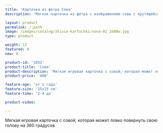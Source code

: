 ```yaml
---
title: 'Карточка из фетра Сова'
description: 'Мягкая карточка из фетра с изображением совы с крутящейся головой'

layout: product
permalink: /:path
image: /images/catalog/zhivie-kartochki/sova-01_1600w.jpg
type: product

weight: 12
featured: 0
new: 0

product-id: '1033'
product-title: 'Сова'
product-description: 'Мягкая игровая карточка с совой, которая может ловко повернуть свою голову на 360 градусов'
product-price: '400'

feature-age: 'от 1 года'
feature-size: '15х15 см'
feature-time: '2-4 дн'

product-video: 

---
```

Мягкая игровая карточка с совой, которая может ловко повернуть свою голову на 360 градусов
